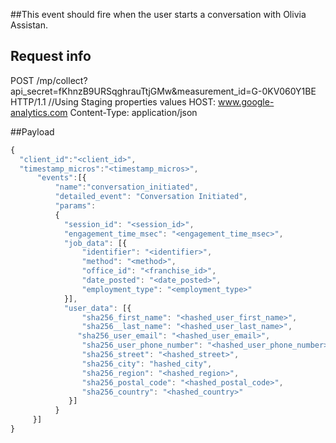 ##This event should fire when the user starts a conversation with Olivia Assistan.

## Request info
POST /mp/collect?api_secret=fKhnzB9URSqghrauTtjGMw&measurement_id=G-0KV060Y1BE HTTP/1.1 //Using Staging properties values
HOST: www.google-analytics.com
Content-Type: application/json

##Payload

```js
{
  "client_id":"<client_id>",
  "timestamp_micros":"<timestamp_micros>",
      "events":[{
          "name":"conversation_initiated",
          "detailed_event": "Conversation Initiated",
          "params":
          {
            "session_id": "<session_id>",
            "engagement_time_msec": "<engagement_time_msec>",
            "job_data": [{
                "identifier": "<identifier>",
                "method": "<method>",
                "office_id": "<franchise_id>",
                "date_posted": "<date_posted>",
                "employment_type": "<employment_type>"
            }],
            "user_data": [{
                "sha256_first_name": "<hashed_user_first_name>",
                "sha256__last_name": "<hashed_user_last_name>",
               "sha256_user_email": "<hashed_user_email>",
                "sha256_user_phone_number": "<hashed_user_phone_number>",
                "sha256_street": "<hashed_street>",
                "sha256_city": "hashed_city",
                "sha256_region": "<hashed_region>",
                "sha256_postal_code": "<hashed_postal_code>",
                "sha256_country": "<hashed_country>"
             }]
          }
     }]
}
